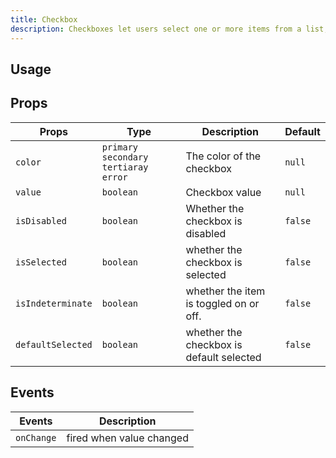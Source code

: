 ```yaml
---
title: Checkbox
description: Checkboxes let users select one or more items from a list, or turn an item on or off
---
```


## Usage

<usage></usage>

## Props

| Props             | Type                                      | Description                              | Default |
| ----------------- | ----------------------------------------- | ---------------------------------------- | ------- |
| `color`           | `primary` `secondary` `tertiaray` `error` | The color of the checkbox                | `null`  |
| `value`           | `boolean`                                 | Checkbox value                           | `null`  |
| `isDisabled`      | `boolean`                                 | Whether the checkbox is disabled         | `false` |
| `isSelected`      | `boolean`                                 | whether the checkbox is selected         | `false` |
| `isIndeterminate` | `boolean`                                 | whether the item is toggled on or off.   | `false` |
| `defaultSelected` | `boolean`                                 | whether the checkbox is default selected | `false` |

## Events

| Events     | Description              |
| ---------- | ------------------------ |
| `onChange` | fired when value changed |
